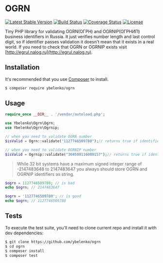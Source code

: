 # OGRN

[![Latest Stable Version](https://poser.pugx.org/ybelenko/ogrn/v/stable)](https://packagist.org/packages/ybelenko/ogrn)
[![Build Status](https://github.com/ybelenko/ogrn/actions/workflows/ci.yml/badge.svg)](https://github.com/ybelenko/ogrn/actions/workflows/ci.yml)
[![Coverage Status](https://coveralls.io/repos/github/ybelenko/ogrn/badge.svg?branch=master)](https://coveralls.io/github/ybelenko/ogrn?branch=master)
[![License](https://poser.pugx.org/ybelenko/ogrn/license)](https://packagist.org/packages/ybelenko/ogrn)
    
Tiny PHP library for validating OGRN(ОГРН) and OGRNIP(ОГРНИП) business identifiers in Russia. 
It just verifies number length and last control digit, so if identifier passes validation it doesn't 
mean that it exists in a real world. If you need to check that OGRN or OGRNIP exists visit 
[http://egrul.nalog.ru](http://egrul.nalog.ru).

## Installation
It's recommended that you use [Composer](https://getcomposer.org/) to install.

```sh
$ composer require ybelenko/ogrn
```

## Usage

```php
require_once __DIR__ . '/vendor/autoload.php';

use Ybelenko\Ogrn\Ogrn;
use Ybelenko\Ogrn\Ogrnip;

// when you need to validate OGRN number
$isValid = Ogrn::validate("1127746509780");// returns true if identifier is valid

// when you need to validate OGRNIP number
$isValid = Ogrnip::validate("304500116000157");// returns true if identifier is valid
```

> While 32 bit systems have a maximum signed integer range of -2147483648 to 2147483647 you always
> should store OGRN and OGRNIP identifiers as string.

```php
$ogrn = 1127746509780; // is bad 
echo $ogrn; // 2147483647

$ogrn = '1127746509780'; // is good
echo $ogrn; // 1127746509780
```

## Tests
To execute the test suite, you'll need to clone current repo and
install it with dev dependencies:

```sh
$ git clone https://github.com/ybelenko/ogrn
$ cd ogrn
$ composer install
$ composer test
```